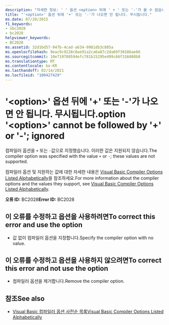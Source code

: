 ```yaml
---
description: "자세한 정보: ' ' 옵션 <option> 뒤에 ' + ' 또는 '-'가 올 수 없습니다. 무시 됩니다."
title: "'<option>' 옵션 뒤에 '+' 또는 '-'가 나오면 안 됩니다. 무시됩니다."
ms.date: 07/20/2015
f1_keywords:
- vbc2028
- bc2028
helpviewer_keywords:
- BC2028
ms.assetid: 32d1bd57-947b-4cad-a634-9981db3c885a
ms.openlocfilehash: 9eac9c9228c0ae91a2ca6a87c2da69f30186ae66
ms.sourcegitcommit: 10e719780594efc781b15295e499c66f316068b8
ms.translationtype: MT
ms.contentlocale: ko-KR
ms.lasthandoff: 02/14/2021
ms.locfileid: "100427429"
---
```

# <a name="option-option-cannot-be-followed-by--or---ignored"></a><span data-ttu-id="1053a-103">'\<option>' 옵션 뒤에 '+' 또는 '-'가 나오면 안 됩니다. 무시됩니다.</span><span class="sxs-lookup"><span data-stu-id="1053a-103">option '\<option>' cannot be followed by '+' or '-'; ignored</span></span>

<span data-ttu-id="1053a-104">컴파일러 옵션을 `+` 또는 `-`값으로 지정했습니다. 이러한 값은 지원되지 않습니다.</span><span class="sxs-lookup"><span data-stu-id="1053a-104">The compiler option was specified with the value `+` or `-`; these values are not supported.</span></span>  
  
 <span data-ttu-id="1053a-105">컴파일러 옵션 및 지원하는 값에 대한 자세한 내용은 [Visual Basic Compiler Options Listed Alphabetically](../reference/command-line-compiler/compiler-options-listed-alphabetically.md)을 참조하세요.</span><span class="sxs-lookup"><span data-stu-id="1053a-105">For more information about the compiler options and the values they support, see [Visual Basic Compiler Options Listed Alphabetically](../reference/command-line-compiler/compiler-options-listed-alphabetically.md).</span></span>  
  
 <span data-ttu-id="1053a-106">**오류 ID:** BC2028</span><span class="sxs-lookup"><span data-stu-id="1053a-106">**Error ID:** BC2028</span></span>  
  
## <a name="to-correct-this-error-and-use-the-option"></a><span data-ttu-id="1053a-107">이 오류를 수정하고 옵션을 사용하려면</span><span class="sxs-lookup"><span data-stu-id="1053a-107">To correct this error and use the option</span></span>  
  
- <span data-ttu-id="1053a-108">값 없이 컴파일러 옵션을 지정합니다.</span><span class="sxs-lookup"><span data-stu-id="1053a-108">Specify the compiler option with no value.</span></span>  
  
## <a name="to-correct-this-error-and-not-use-the-option"></a><span data-ttu-id="1053a-109">이 오류를 수정하고 옵션을 사용하지 않으려면</span><span class="sxs-lookup"><span data-stu-id="1053a-109">To correct this error and not use the option</span></span>  
  
- <span data-ttu-id="1053a-110">컴파일러 옵션을 제거합니다.</span><span class="sxs-lookup"><span data-stu-id="1053a-110">Remove the compiler option.</span></span>  
  
## <a name="see-also"></a><span data-ttu-id="1053a-111">참조</span><span class="sxs-lookup"><span data-stu-id="1053a-111">See also</span></span>

- [<span data-ttu-id="1053a-112">Visual Basic 컴파일러 옵션 사전순 목록</span><span class="sxs-lookup"><span data-stu-id="1053a-112">Visual Basic Compiler Options Listed Alphabetically</span></span>](../reference/command-line-compiler/compiler-options-listed-alphabetically.md)
